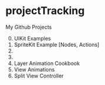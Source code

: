 # projectTracking
My Github Projects

0. UIKit Examples
1. SpriteKit Example [Nodes, Actions]
2.
3.
4. Layer Animation Cookbook
5. View Animations
6. Split View Controller
